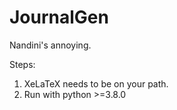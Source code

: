 # JournalGen
Nandini's annoying.

Steps:
  1. XeLaTeX needs to be on your path.
  2. Run with python >=3.8.0
